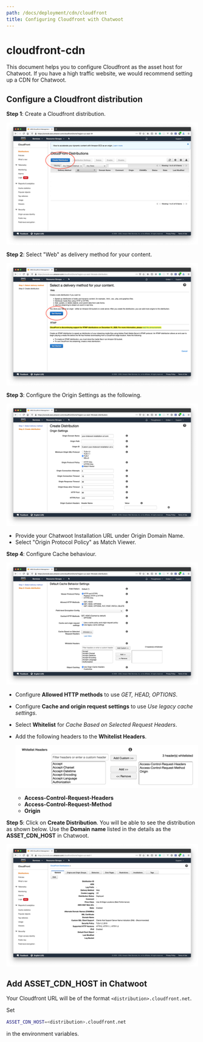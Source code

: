 ```yaml
---
path: /docs/deployment/cdn/cloudfront
title: Configuring Cloudfront with Chatwoot
---
```


# cloudfront-cdn

This document helps you to configure Cloudfront as the asset host for Chatwoot. If you have a high traffic website, we would recommend setting up a CDN for Chatwoot.

## Configure a Cloudfront distribution

**Step 1**: Create a Cloudfront distribution.

![create-distribution](../../.gitbook/assets/create-distribution.png)

**Step 2**: Select "Web" as delivery method for your content.

![web-delivery-method](../../.gitbook/assets/web-delivery-method.png)

**Step 3**: Configure the Origin Settings as the following.

![origin-settings](../../.gitbook/assets/origin-settings.png)

* Provide your Chatwoot Installation URL under Origin Domain Name.
* Select "Origin Protocol Policy" as Match Viewer.

**Step 4**: Configure Cache behaviour.

![cache-behaviour](../../.gitbook/assets/cache-behaviour.png)

* Configure **Allowed HTTP methods** to use _GET, HEAD, OPTIONS_.
* Configure **Cache and origin request settings** to use _Use legacy cache settings_.
* Select **Whitelist** for _Cache Based on Selected Request Headers_.
* Add the following headers to the **Whitelist Headers**.

  ![extra-headers](../../.gitbook/assets/extra-headers.png)

  * **Access-Control-Request-Headers**
  * **Access-Control-Request-Method**
  * **Origin**

**Step 5**: Click on **Create Distribution**. You will be able to see the distribution as shown below. Use the **Domain name** listed in the details as the **ASSET\_CDN\_HOST** in Chatwoot.

![cdn-distribution-settings](../../.gitbook/assets/cdn-distribution-settings.png)

## Add ASSET\_CDN\_HOST in Chatwoot

Your Cloudfront URL will be of the format `<distribution>.cloudfront.net`.

Set

```bash
ASSET_CDN_HOST=<distribution>.cloudfront.net
```

in the environment variables.

